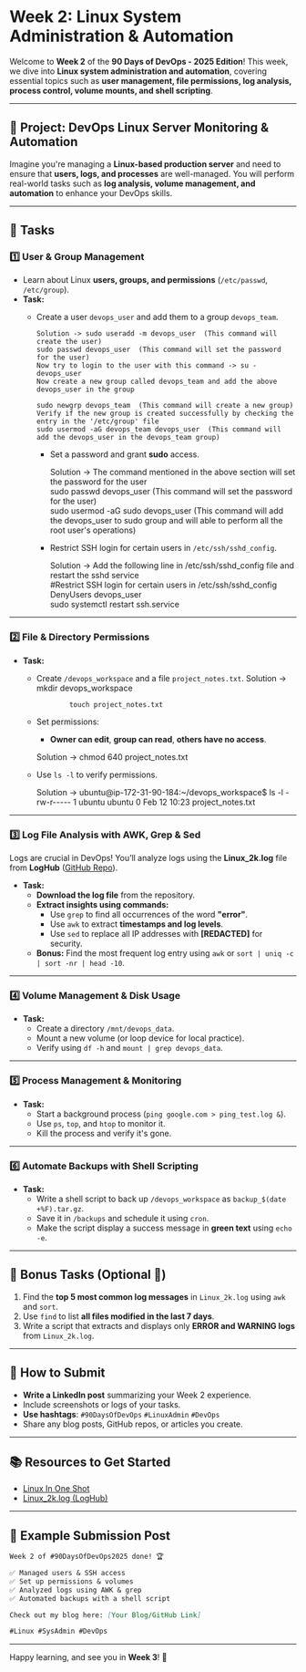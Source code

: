 # Week 2: Linux System Administration & Automation

Welcome to **Week 2** of the **90 Days of DevOps - 2025 Edition**! This week, we dive into **Linux system administration and automation**, covering essential topics such as **user management, file permissions, log analysis, process control, volume mounts, and shell scripting**.

---

## 🚀 Project: DevOps Linux Server Monitoring & Automation
Imagine you're managing a **Linux-based production server** and need to ensure that **users, logs, and processes** are well-managed. You will perform real-world tasks such as **log analysis, volume management, and automation** to enhance your DevOps skills.

---

## 📌 Tasks

### **1️⃣ User & Group Management**
- Learn about Linux **users, groups, and permissions** (`/etc/passwd`, `/etc/group`).
- **Task:**  
  - Create a user `devops_user` and add them to a group `devops_team`.
    
        Solution -> sudo useradd -m devops_user  (This command will create the user)
        sudo passwd devops_user  (This command will set the password for the user)
        Now try to login to the user with this command -> su - devops_user          
        Now create a new group called devops_team and add the above devops_user in the group
        
        sudo newgrp devops_team  (This command will create a new group)
        Verify if the new group is created successfully by checking the entry in the '/etc/group' file        
        sudo usermod -aG devops_team devops_user  (This command will add the devops_user in the devops_team group)               
                 
    - Set a password and grant **sudo** access.
      
        Solution -> The command mentioned in the above section will set the password for the user        
        sudo passwd devops_user  (This command will set the password for the user)        
        sudo usermod -aG sudo devops_user  (This command will add the devops_user to sudo group and will able to perform all the root user's operations)
              
    - Restrict SSH login for certain users in `/etc/ssh/sshd_config`.
      
         Solution -> Add the following line in /etc/ssh/sshd_config file and restart the sshd service      
         #Restrict SSH login for certain users in /etc/ssh/sshd_config
         DenyUsers devops_user        
         sudo systemctl restart ssh.service

---

### **2️⃣ File & Directory Permissions**
- **Task:**  
  - Create `/devops_workspace` and a file `project_notes.txt`.
    Solution -> mkdir devops_workspace

                touch project_notes.txt 

  - Set permissions:
    - **Owner can edit**, **group can read**, **others have no access**.
   
    Solution -> chmod 640 project_notes.txt
      
  - Use `ls -l` to verify permissions.

    Solution -> ubuntu@ip-172-31-90-184:~/devops_workspace$ ls -l
                -rw-r----- 1 ubuntu ubuntu 0 Feb 12 10:23 project_notes.txt

---

### **3️⃣ Log File Analysis with AWK, Grep & Sed**
Logs are crucial in DevOps! You’ll analyze logs using the **Linux_2k.log** file from **LogHub** ([GitHub Repo](https://github.com/logpai/loghub/blob/master/Linux/Linux_2k.log)).

- **Task:**  
  - **Download the log file** from the repository.
  - **Extract insights using commands:**
    - Use `grep` to find all occurrences of the word **"error"**.
    - Use `awk` to extract **timestamps and log levels**.
    - Use `sed` to replace all IP addresses with **[REDACTED]** for security.
  - **Bonus:** Find the most frequent log entry using `awk` or `sort | uniq -c | sort -nr | head -10`.

---

### **4️⃣ Volume Management & Disk Usage**
- **Task:**  
  - Create a directory `/mnt/devops_data`.
  - Mount a new volume (or loop device for local practice).
  - Verify using `df -h` and `mount | grep devops_data`.

---

### **5️⃣ Process Management & Monitoring**
- **Task:**  
  - Start a background process (`ping google.com > ping_test.log &`).
  - Use `ps`, `top`, and `htop` to monitor it.
  - Kill the process and verify it's gone.

---

### **6️⃣ Automate Backups with Shell Scripting**
- **Task:**  
  - Write a shell script to back up `/devops_workspace` as `backup_$(date +%F).tar.gz`.
  - Save it in `/backups` and schedule it using `cron`.
  - Make the script display a success message in **green text** using `echo -e`.

---

## 🎯 Bonus Tasks (Optional 🚀)
1. Find the **top 5 most common log messages** in `Linux_2k.log` using `awk` and `sort`.
2. Use `find` to list **all files modified in the last 7 days**.
3. Write a script that extracts and displays only **ERROR and WARNING logs** from `Linux_2k.log`.

---

## 📢 How to Submit
- **Write a LinkedIn post** summarizing your Week 2 experience.
- Include screenshots or logs of your tasks.
- **Use hashtags**: `#90DaysOfDevOps` `#LinuxAdmin` `#DevOps`
- Share any blog posts, GitHub repos, or articles you create.

---

## 📚 Resources to Get Started
- [Linux In One Shot](https://youtu.be/e01GGTKmtpc?si=FSVNFRwdNC0NZeba)
- [Linux_2k.log (LogHub)](https://github.com/logpai/loghub/blob/master/Linux/Linux_2k.log)

---

## 📝 Example Submission Post
```markdown
Week 2 of #90DaysOfDevOps2025 done! 🏆

✅ Managed users & SSH access  
✅ Set up permissions & volumes  
✅ Analyzed logs using AWK & grep  
✅ Automated backups with a shell script  

Check out my blog here: [Your Blog/GitHub Link]  

#Linux #SysAdmin #DevOps
```

---

Happy learning, and see you in **Week 3**! 🚀

